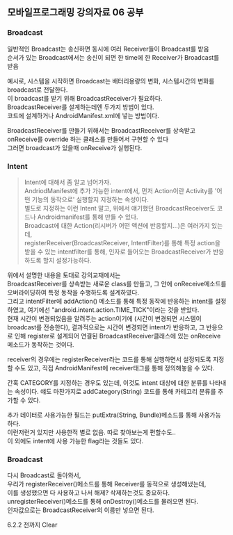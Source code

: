 ## 모바일프로그래밍 강의자료 06 공부  
### Broadcast  
일반적인 Broadcast는 송신하면 동시에 여러 Receiver들이 Broadcast를 받음  
순서가 있는 Broadcast에서는 송신이 되면 한 time에 한 Receiver가 Broadcast를 받음  

예시로, 시스템을 시작하면 Broadcast는 배터리용량의 변화, 시스템시간의 변화를 broadcast로 전달한다.  
이 broadcast를 받기 위해 BroadcastReceiver가 필요하다.  
BroadcastReceiver를 설계하는데엔 두가지 방법이 있다.  
코드에 설계하거나 AndroidManifest.xml에 넣는 방법이다.  

BroadcastReceiver를 만들기 위해서는 BroadcastReceiver를 상속받고 onReceive를 override 하는 클래스를 만들어서 구현할 수 있다  
그러면 broadcast가 있을때 onReceive가 실행된다.  

### Intent  
> Intent에 대해서 좀 알고 넘어가자.  
AndriodManifest에 추가 가능한 intent에서, 먼저 Action이란 Activity를 '어떤 기능의 동작으로' 실행할지 지정하는 속성이다.  
별도로 지정하는 이런 Intent 말고, 위에서 얘기했던 BroadcastReceiver도 코드나 Androidmanifest를 통해 만들 수 있다.  
Broadcast에 대한 Action(리시버가 어떤 액션에 반응할지...)은 여러가지 있는데,  
registerReceiver(BroadcastReceiver, IntentFilter)를 통해 특정 action을 받을 수 있는 intentfilter를 통해, 인자로 들어오는 BroadcastReceiver가 반응하도록 할지 설정가능하다.  

위에서 설명한 내용을 토대로 강의교재에서는  
BroadcastReceiver를 상속받는 새로운 class를 만들고, 그 안에 onReceive메소드를 오버라이딩하여 특정 동작을 수행하도록 설계하였다.  
그리고 intentFilter에 addAction() 메소드를 통해 특정 동작에 반응하는 intent를 설정하였고, 여기에선 "android.intent.action.TIME_TICK"이라는 것을 받았다.  
현재 시간이 변경되었음을 알려주는 action이기에 (시간이 변경되면 시스템이 broadcast를 전송한다), 결과적으로는 시간이 변경되면 intent가 반응하고, 그 반응으로 인해 register로 설계되어 연결된 BroadcastReceiver클래스에 있는 onReceive 메소드가 동작하는 것이다.  

receiver의 경우에는 registerReceiver라는 코드를 통해 실행하면서 설정되도록 지정할 수도 있고, 직접 AndroidManifest에 receiver태그를 통해 정의해놓을 수 있다.  

간혹 CATEGORY를 지정하는 경우도 있는데, 이것도 intent 대상에 대한 분류를 나타내는 속성이다. 얘도 마찬가지로 addCategory(String) 코드를 통해 카테고리 분류를 추가할 수 있다.  

추가 데이터로 사용가능한 필드는 putExtra(String, Bundle)메소드를 통해 사용가능하다.  
이런저런거 있지만 사용한적 별로 없음. 따로 찾아보는게 편할수도..  
이 외에도 intent에 사용 가능한 flag라는 것들도 있다.  

### Broadcast  
다시 Broadcast로 돌아와서,  
우리가 registerReceiver()메소드를 통해 Receiver를 동적으로 생성해냈는데,  
이를 생성했으면 다 사용하고 나서 해제? 삭제하는것도 중요하다.  
unregisterReceiver()메소드를 통해 onDestroy()메소드를 물러오면 된다.  
인자값으로는 BroadcastReceiver의 이름만 넣으면 된다.  

6.2.2 전까지 Clear
